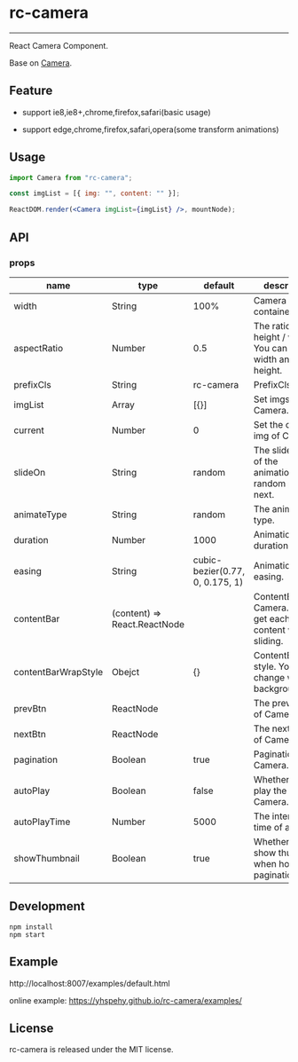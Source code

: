 # rc-camera

---

React Camera Component.

Base on [Camera](https://github.com/pixedelic/Camera).

## Feature

- support ie8,ie8+,chrome,firefox,safari(basic usage)

- support edge,chrome,firefox,safari,opera(some transform animations)

## Usage

```jsx
import Camera from "rc-camera";

const imgList = [{ img: "", content: "" }];

ReactDOM.render(<Camera imgList={imgList} />, mountNode);
```

## API

### props

<table class="table table-bordered table-striped">
    <thead>
      <tr>
        <th style="width: 100px;">name</th>
        <th style="width: 100px;">type</th>
        <th style="width: 100px;">default</th>
        <th>description</th>
      </tr>
    </thead>
    <tbody>
      <tr>
        <td>width</td>
        <td>String</td>
        <td>100%</td>
        <td>Camera container width</td>
      </tr>
      <tr>
        <td>aspectRatio</td>
        <td>Number</td>
        <td>0.5</td>
        <td>The ratio of height / width. You can fit width and height. </td>
      </tr>
      <tr>
        <td>prefixCls</td>
        <td>String</td>
        <td>rc-camera</td>
        <td>PrefixCls of css </td>
      </tr>
      <tr>  
        <td>imgList</td>
        <td>Array</td>
        <td>[{}]</td>
        <td>Set imgs of Camera. </td>
      </tr>
      <tr>
        <td>current</td>
        <td>Number</td>
        <td>0</td>
        <td>Set the current img of Camera.</td>
      </tr>
      <tr>
        <td>slideOn</td>
        <td>String</td>
        <td>random</td>
        <td>The slide target of the animation: random prev next.</td>
      </tr>
      <tr>
        <td>animateType</td>
        <td>String</td>
        <td>random</td>
        <td>The animation type.</tde
      </tr>
     <tr>
        <td>duration</>
        <td>Number</td>
        <td>1000</td>
        <td>Animation duration(ms).</td>
      </tr>
      <tr>
        <td>easing</td>
        <td>String</td>
        <td>cubic-bezier(0.77, 0, 0.175, 1)</td>
        <td>Animation easing.</td>
      </tr>
      <tr>
        <td>contentBar</td>
        <td>(content) => React.ReactNode</td>
        <td></td>
        <td>ContentBar of Camera. You will get each img content when sliding.</td>
      </tr>
      <tr>
        <td>contentBarWrapStyle</td>
        <td>Obejct</td>
        <td>{}</td>
        <td>ContentBarWrap style. You can change wrapper background.</td>
      </tr>
      <tr>
        <td>prevBtn</td>
        <td>ReactNode</td>
        <td></td>
        <td>The prev Button of Camera.</td>
      </tr>
      <tr>
        <td>nextBtn</td>
        <td>ReactNode</td>
        <td></td>
        <td>The next Button of Camera.</td>
      </tr>
      <tr>
        <td>pagination</td>
        <td>Boolean</td>
        <td>true</td>
        <td>Pagination of Camera.</td>
      </tr>
      <tr>
        <td>autoPlay</td>
        <td>Boolean</td>
        <td>false</td>
        <td>Whether to auto play the Camera.</td>
      </tr>
      <tr>
        <td>autoPlayTime</td>
        <td>Number</td>
        <td>5000</td>
        <td>The interval time of autoPlay</td>
      </tr>
      <tr>
        <td>showThumbnail</td>
        <td>Boolean</td>
        <td>true</td>
        <td>Whether to show thumbnail when hover the pagination. </td>
      </tr>
    </tbody>
</table>

## Development

```
npm install
npm start
```

## Example

http://localhost:8007/examples/default.html

online example: https://yhspehy.github.io/rc-camera/examples/

## License

rc-camera is released under the MIT license.
